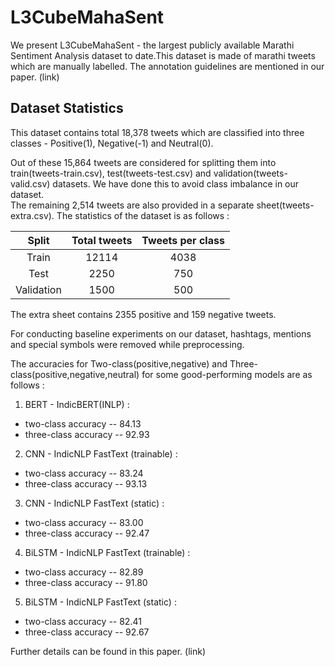 # L3CubeMahaSent

We present L3CubeMahaSent - the largest publicly available Marathi Sentiment Analysis dataset to date.This dataset is made of marathi tweets which are manually labelled. The annotation guidelines are mentioned in our paper. (link)

## Dataset Statistics

This dataset contains total 18,378 tweets which are classified into three classes - Positive(1), Negative(-1) and Neutral(0).

Out of these 15,864 tweets are considered for splitting them into train(tweets-train.csv), test(tweets-test.csv) and validation(tweets-valid.csv) datasets. We have done this to avoid class imbalance in our dataset. <br>
The remaining 2,514 tweets are also provided in a separate sheet(tweets-extra.csv). The statistics of the dataset is as follows : 

|Split|Total tweets|Tweets per class|
|:--------:|:----:|:----:|
|Train|12114|4038|
|Test|2250|750|
|Validation|1500|500|


The extra sheet contains 2355 positive and 159 negative tweets.<br>

For conducting baseline experiments on our dataset, hashtags, mentions and special symbols were removed while preprocessing.

The accuracies for Two-class(positive,negative) and Three-class(positive,negative,neutral) for some good-performing models are as follows :

1) BERT - IndicBERT(INLP) : 
- two-class accuracy -- 84.13
- three-class accuracy -- 92.93
2) CNN - IndicNLP FastText (trainable) :
- two-class accuracy -- 83.24
- three-class accuracy -- 93.13
3) CNN - IndicNLP FastText (static) :
- two-class accuracy -- 83.00
- three-class accuracy -- 92.47
4) BiLSTM - IndicNLP FastText (trainable) :
- two-class accuracy -- 82.89
- three-class accuracy -- 91.80
5) BiLSTM - IndicNLP FastText (static) :
- two-class accuracy -- 82.41
- three-class accuracy -- 92.67

Further details can be found in this paper. (link)
